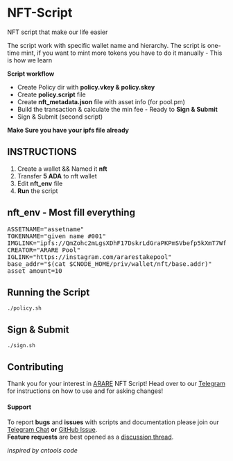 # NFT-Script
NFT script that make our life easier

The script work with specific wallet name and hierarchy. The script is one-time mint, if you want to mint more tokens you have to do it manually - This is how we learn

**Script workflow**
- Create Policy dir with **policy.vkey & policy.skey**
- Create **policy.script** file
- Create **nft_metadata.json** file with asset info (for pool.pm)
- Build the transaction & calculate the min fee - Ready to **Sign & Submit**
- Sign & Submit (second script)

**Make Sure you have your ipfs file already**

## INSTRUCTIONS

1) Create a wallet && Named it **nft**
2) Transfer **5 ADA** to nft wallet
3) Edit **nft_env** file
4) **Run** the script

## nft_env - Most fill everything     
<pre>
ASSETNAME="assetname"
TOKENNAME="given name #001"
IMGLINK="ipfs://QmZohc2mLgsXDhF17DskrLdGraPKPmSVbefp5kXmT7WfuC"
CREATOR="ARARE Pool"
IGLINK="https://instagram.com/ararestakepool"
base_addr="$(cat $CNODE_HOME/priv/wallet/nft/base.addr)"
asset_amount=10
</pre>

## Running the Script

```
./policy.sh
```

## Sign & Submit

```
./sign.sh
```

## Contributing

Thank you for your interest in [ARARE](https://arare.io) NFT Script! Head over to our [Telegram](https://t.me/ararestakepool) for instructions on how to use and for asking changes!


#### Support

To report **bugs** and **issues** with scripts and documentation please join our [Telegram Chat](https://t.me/ararestakepool) **or** [GitHub Issue](https://github.com/ARARE-pool/NFT-Script/issues/new/choose).  
**Feature requests** are best opened as a [discussion thread](https://github.com/ARARE-pool/NFT-Script/discussions/new).

<i>inspired by cntools code</i>
